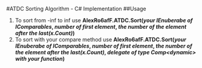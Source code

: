 #ATDC Sorting Algorithm - C# Implementation
##Usage
1. To sort from -inf to inf use **AlexRo6afF.ATDC.Sort(_your IEnuberabe of IComparables_, _number of first element_, _the number of the element after the last(x.Count)_)**
2. To sort with your compare method use **AlexRo6afF.ATDC.Sort(_your IEnuberabe of IComparables_, _number of first element_, _the number of the element after the last(x.Count)_, _delegate of type Comp\<dynamic\> with your function_)**
